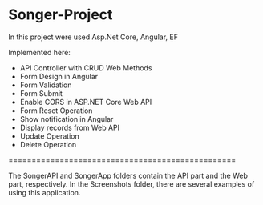 # Songer-Project
In this project were used Asp.Net Core, Angular, EF

Implemented here:
- API Controller with CRUD Web Methods
- Form Design in Angular
- Form Validation
- Form Submit
- Enable CORS in ASP.NET Core Web API
- Form Reset Operation
- Show notification in Angular
- Display records from Web API
- Update Operation
- Delete Operation

=================================================

The SongerAPI and SongerApp folders contain the API part and the Web part, respectively.
In the Screenshots folder, there are several examples of using this application.
